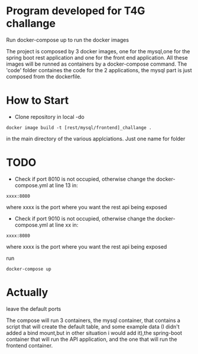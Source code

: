 # Program developed for T4G challange

Run docker-compose up to run the docker images

The project is composed by 3 docker images, one for the mysql,one for the spring boot rest application and one for the front end application.
All these images will be runned as containers by a docker-compose command.
The 'code' folder containes the code for the 2 applications, the mysql part is just composed from the dockerfile.


# How to Start

- Clone repository in local
-do
```
docker image build -t [rest/mysql/frontend]_challange . 
```
in the main directory of the various applciations.
Just one name for folder

# TODO
- Check if port 8010 is not occupied, otherwise change the docker-compose.yml at line 13 in:

```
xxxx:8080
```
where xxxx is the port where you want the rest api being exposed

- Check if port 9010 is not occupied, otherwise change the docker-compose.yml at line xx in:


```
xxxx:8080
```
where xxxx is the port where you want the rest api being exposed

run

```
docker-compose up
```

# Actually
leave the default ports

The compose will run 3 containers, the mysql container, that contains a script that will create the default table, and some example data
(I didn't added a bind mount,but in other situation i would add it),the spring-boot container that will run the API application, and the one that will run the frontend container.
